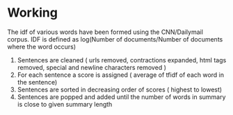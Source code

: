 # Working


 The idf of various words have been formed using the CNN/Dailymail corpus. IDF is defined as log(Number of documents/Number of documents where the word occurs)
1. Sentences are cleaned ( urls removed, contractions expanded, html tags removed, special and newline characters removed )
2. For each sentence a score is assigned ( average of tfidf of each word in the sentence)
3. Sentences are sorted in decreasing order of scores ( highest to lowest)
4. Sentences are popped and added until the number of words in summary is close to given summary length

   
